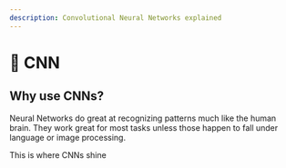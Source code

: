 ```yaml
---
description: Convolutional Neural Networks explained
---
```


# 📓 CNN

## Why use CNNs?

Neural Networks do great at recognizing patterns much like the human brain. They work great for most tasks unless those happen to fall under language or image processing.

This is where CNNs shine
